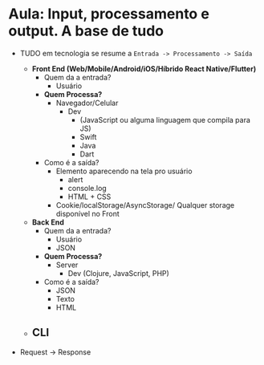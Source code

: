 # Aula: Input, processamento e output. A base de tudo

- TUDO em tecnologia se resume a `Entrada -> Processamento -> Saída`
  - **Front End (Web/Mobile/Android/iOS/Híbrido React Native/Flutter)**
    - Quem da a entrada?
      - Usuário
    - **Quem Processa?**
      - Navegador/Celular
        - Dev
          - (JavaScript ou alguma linguagem que compila para JS)
          - Swift
          - Java
          - Dart
    - Como é a saída?
      - Elemento aparecendo na tela pro usuário
        - alert
        - console.log
        - HTML + CSS 
      - Cookie/localStorage/AsyncStorage/ Qualquer storage disponível no Front
  - **Back End**
    - Quem da a entrada?
      - Usuário
      - JSON
    - **Quem Processa?**
      - Server
        - Dev (Clojure, JavaScript, PHP)
    - Como é a saída?
      - JSON
      - Texto
      - HTML
  - **CLI**
    - 

- Request -> Response
